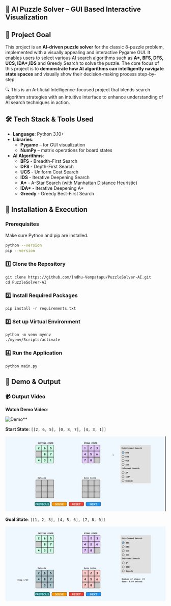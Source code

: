 ## 🧩 AI Puzzle Solver – GUI Based Interactive Visualization

## 📌 Project Goal
This project is an **AI-driven puzzle solver** for the classic 8-puzzle problem, implemented with a visually appealing and interactive Pygame GUI. It enables users to select various AI search algorithms such as **A\*, BFS, DFS, UCS, IDA\*,IDS** and Greedy Search to solve the puzzle. The core focus of this project is to **demonstrate how AI algorithms can intelligently navigate state spaces** and visually show their decision-making process step-by-step.

  🔍 This is an Artificial Intelligence-focused project that blends search algorithm strategies with an intuitive interface to enhance understanding of AI search  techniques in action.

## 🛠️ Tech Stack & Tools Used
- **Language**: Python 3.10+
- **Libraries**:
  - **Pygame** – for GUI visualization
  - **NumPy** – matrix operations for board states
- **AI Algorithms**:
  - **BFS** - Breadth-First Search
  - **DFS** - Depth-First Search
  - **UCS** - Uniform Cost Search
  - **IDS** - Iterative Deepening Search
  - **A\*** - A-Star Search (with Manhattan Distance Heuristic)
  - **IDA\*** - Iterative Deepening A*
  - **Greedy** - Greedy Best-First Search

## 🚀 Installation & Execution
  ### Prerequisites
  Make sure Python and pip are installed.
  ```bash
  python --version
  pip --version
  ```
  ### 1️⃣ **Clone the Repository**
  ```
  git clone https://github.com/Indhu-Vempatapu/PuzzleSolver-AI.git
  cd PuzzleSolver-AI
  ```
  ### 2️⃣ **Install Required Packages**
  ```
  pip install -r requirements.txt
  ```
  
  ### 3️⃣ **Set up Virtual Environment**
  ```
  python -m venv myenv
  ./myenv/Scripts/activate
  ```
  ### 4️⃣ **Run the Application**
  ```
  python main.py
  ```

## 🎥 Demo & Output
### 📹 Output Video

**Watch Demo Video**:

![Demo](assets/video.gif)**

**Start State**: `[[2, 6, 5], [0, 8, 7], [4, 3, 1]]`

  ![Start](assets/solution.png)

 **Goal State**: `[[1, 2, 3], [4, 5, 6], [7, 8, 0]]`

  ![Goal](assets/solution1.png)

 


  
  
  


